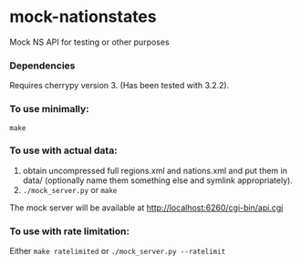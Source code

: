 mock-nationstates
================

Mock NS API for testing or other purposes

### Dependencies

Requires cherrypy version 3. (Has been tested with 3.2.2).

### To use minimally:

`make`

### To use with actual data:

1. obtain uncompressed full regions.xml and nations.xml and put them in data/ (optionally name them something else and symlink appropriately).
2. `./mock_server.py` or `make`

The mock server will be available at [http://localhost:6260/cgi-bin/api.cgi](http://localhost:6260/cgi-bin/api.cgi)

### To use with rate limitation:

Either `make ratelimited` or `./mock_server.py --ratelimit`
